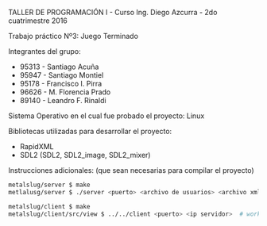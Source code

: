 TALLER DE PROGRAMACIÓN I - Curso Ing. Diego Azcurra - 2do cuatrimestre 2016

Trabajo práctico Nº3: Juego Terminado 

Integrantes del grupo:	
* 95313 - Santiago Acuña
* 95947 - Santiago Montiel
* 95178 - Francisco I. Pirra
* 96626 - M. Florencia Prado
* 89140 - Leandro F. Rinaldi


Sistema Operativo en el cual fue probado el proyecto: Linux


Bibliotecas utilizadas para desarrollar el proyecto:
* RapidXML
* SDL2 (SDL2, SDL2_image, SDL2_mixer)


Instrucciones adicionales: (que sean necesarias para compilar el proyecto)
``` bash
metalslug/server $ make
metlalusg/server $ ./server <puerto> <archivo de usuarios> <archivo xml>

metalslug/client $ make
metalslug/client/src/view $ ../../client <puerto> <ip servidor>  # workaround por paths relativos
```
